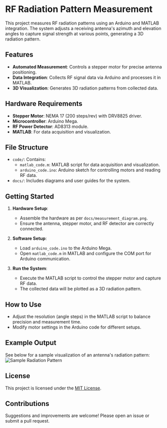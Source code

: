 # RF Radiation Pattern Measurement

This project measures RF radiation patterns using an Arduino and MATLAB integration. The system adjusts a receiving antenna's azimuth and elevation angles to capture signal strength at various points, generating a 3D radiation pattern.

## Features
- **Automated Measurement**: Controls a stepper motor for precise antenna positioning.
- **Data Integration**: Collects RF signal data via Arduino and processes it in MATLAB.
- **3D Visualization**: Generates 3D radiation patterns from collected data.

## Hardware Requirements
- **Stepper Motor**: NEMA 17 (200 steps/rev) with DRV8825 driver.
- **Microcontroller**: Arduino Mega.
- **RF Power Detector**: AD8313 module.
- **MATLAB**: For data acquisition and visualization.

## File Structure
- `code/`: Contains:
  - `matlab_code.m`: MATLAB script for data acquisition and visualization.
  - `arduino_code.ino`: Arduino sketch for controlling motors and reading RF data.
- `docs/`: Includes diagrams and user guides for the system.

## Getting Started
1. **Hardware Setup**:
   - Assemble the hardware as per `docs/measurement_diagram.png`.
   - Ensure the antenna, stepper motor, and RF detector are correctly connected.

2. **Software Setup**:
   - Load `arduino_code.ino` to the Arduino Mega.
   - Open `matlab_code.m` in MATLAB and configure the COM port for Arduino communication.

3. **Run the System**:
   - Execute the MATLAB script to control the stepper motor and capture RF data.
   - The collected data will be plotted as a 3D radiation pattern.

## How to Use
- Adjust the resolution (angle steps) in the MATLAB script to balance precision and measurement time.
- Modify motor settings in the Arduino code for different setups.

## Example Output
See below for a sample visualization of an antenna's radiation pattern:
![Sample Radiation Pattern](docs/sample_radiation_pattern.png)

## License
This project is licensed under the [MIT License](../LICENSE).

## Contributions
Suggestions and improvements are welcome! Please open an issue or submit a pull request.
